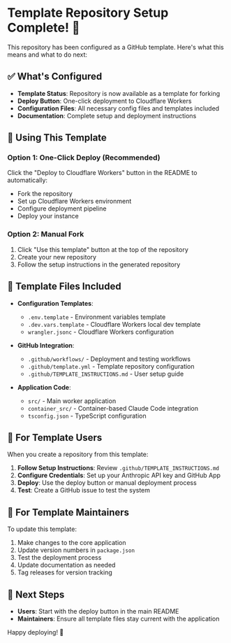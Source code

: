 # Template Repository Setup Complete! 🎉

This repository has been configured as a GitHub template. Here's what this means and what to do next:

## ✅ What's Configured

- **Template Status**: Repository is now available as a template for forking
- **Deploy Button**: One-click deployment to Cloudflare Workers
- **Configuration Files**: All necessary config files and templates included
- **Documentation**: Complete setup and deployment instructions

## 🚀 Using This Template

### Option 1: One-Click Deploy (Recommended)
Click the "Deploy to Cloudflare Workers" button in the README to automatically:
- Fork the repository
- Set up Cloudflare Workers environment  
- Configure deployment pipeline
- Deploy your instance

### Option 2: Manual Fork
1. Click "Use this template" button at the top of the repository
2. Create your new repository
3. Follow the setup instructions in the generated repository

## 📁 Template Files Included

- **Configuration Templates**:
  - `.env.template` - Environment variables template
  - `.dev.vars.template` - Cloudflare Workers local dev template  
  - `wrangler.jsonc` - Cloudflare Workers configuration

- **GitHub Integration**:
  - `.github/workflows/` - Deployment and testing workflows
  - `.github/template.yml` - Template repository configuration
  - `.github/TEMPLATE_INSTRUCTIONS.md` - User setup guide

- **Application Code**:
  - `src/` - Main worker application
  - `container_src/` - Container-based Claude Code integration
  - `tsconfig.json` - TypeScript configuration

## 🎯 For Template Users

When you create a repository from this template:

1. **Follow Setup Instructions**: Review `.github/TEMPLATE_INSTRUCTIONS.md`
2. **Configure Credentials**: Set up your Anthropic API key and GitHub App
3. **Deploy**: Use the deploy button or manual deployment process
4. **Test**: Create a GitHub issue to test the system

## 🔧 For Template Maintainers

To update this template:

1. Make changes to the core application
2. Update version numbers in `package.json`
3. Test the deployment process
4. Update documentation as needed
5. Tag releases for version tracking

## 📄 Next Steps

- **Users**: Start with the deploy button in the main README
- **Maintainers**: Ensure all template files stay current with the application

Happy deploying! 🚀